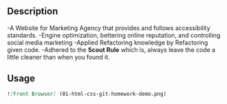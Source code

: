 # <Horiseon-Challenge-1>

## Description

-A Website for Marketing Agency that provides and follows
accessibility standards.
-Engine optimization, bettering online reputation, and controlling social media marketing
-Applied Refactoring knowledge by Refactoring given code.
-Adhered to the **Scout Rule** which is, 
always leave the code a little cleaner than when you found it.

## Usage

```md
![Front Browser] (01-html-css-git-homework-demo.png)
```